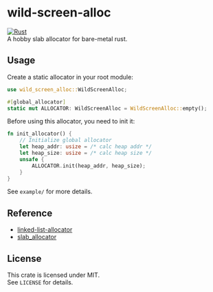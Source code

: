 # wild-screen-alloc
[![Rust](https://github.com/Alignof/wild-screen-alloc/actions/workflows/rust.yml/badge.svg)](https://github.com/Alignof/wild-screen-alloc/actions/workflows/rust.yml)  
A hobby slab allocator for bare-metal rust.

## Usage
Create a static allocator in your root module:
```rust
use wild_screen_alloc::WildScreenAlloc;

#[global_allocator]
static mut ALLOCATOR: WildScreenAlloc = WildScreenAlloc::empty();
```

Before using this allocator, you need to init it:
```rust
fn init_allocator() {
    // Initialize global allocator
    let heap_addr: usize = /* calc heap addr */
    let heap_size: usize = /* calc heap size */
    unsafe {
        ALLOCATOR.init(heap_addr, heap_size);
    }
}
```

See `example/` for more details.

## Reference
- [linked-list-allocator](https://github.com/rust-osdev/linked-list-allocator)  
- [slab\_allocator](https://gitlab.redox-os.org/redox-os/slab_allocator)  

## License
This crate is licensed under MIT.   
See `LICENSE` for details.
